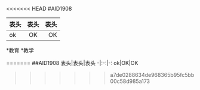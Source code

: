 <<<<<<< HEAD
#AID1908


表头|表头|表头
-|:-:|-:
ok|OK|OK


*教育
*教学


=======
##AID1908
表头|表头|表头
-|:-:|-:
ok|OK|OK
>>>>>>> a7de0288634de968365b95fc5bb00c58d985a173
